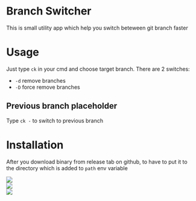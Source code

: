 # Branch Switcher

This is small utility app which help you switch beteween git branch faster

# Usage

Just type `ck` in your cmd and choose target branch.
There are 2 switches:
 - `-d` remove branches
 - `-D` force remove branches

## Previous branch placeholder
Type `ck -` to switch to previous branch

# Installation

After you download binary from release tab on github, to have to put it to the directory which is added to `path` env variable

<div width="100%">
<img src="https://user-images.githubusercontent.com/29902079/126470771-04460578-3e80-4e88-876a-0eeb82c781c7.png">
</div>
<div width="100%">
<img src="https://user-images.githubusercontent.com/29902079/126470820-63eb8b69-a692-4084-aa25-f5ae9efdd068.png">
</div>
<div width="100%">
<img src="https://user-images.githubusercontent.com/29902079/126470894-dc23e208-c42b-41cb-81e7-7e7366bd9924.png">
</div>
